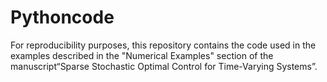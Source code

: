 # Pythoncode
For reproducibility purposes, this repository contains the code used in the examples described in the "Numerical Examples" section of the manuscript“Sparse Stochastic Optimal Control for Time-Varying Systems”.
